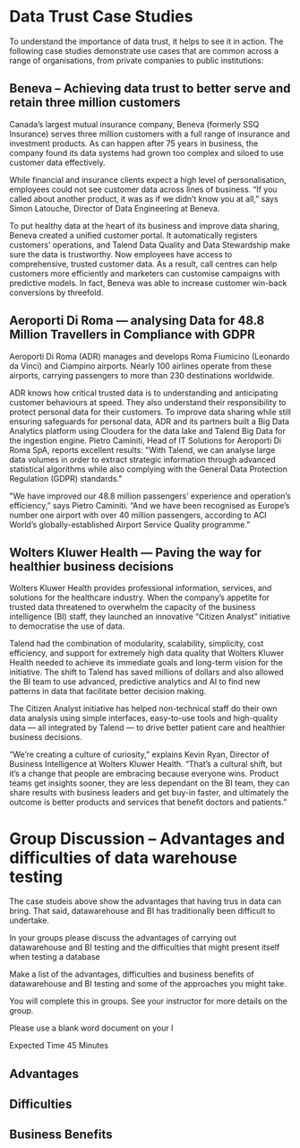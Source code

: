 # Data Trust Case Studies
To understand the importance of data trust, it helps to see it in action. The following case studies demonstrate use cases that are common across a range of organisations, from private companies to public institutions:

## Beneva – Achieving data trust to better serve and retain three million customers
Canada’s largest mutual insurance company, Beneva (formerly SSQ Insurance) serves three million customers with a full range of insurance and investment products. As can happen after 75 years in business, the company found its data systems had grown too complex and siloed to use customer data effectively.

While financial and insurance clients expect a high level of personalisation, employees could not see customer data across lines of business. “If you called about another product, it was as if we didn’t know you at all,” says Simon Latouche, Director of Data Engineering at Beneva.

To put healthy data at the heart of its business and improve data sharing, Beneva created a unified customer portal. It automatically registers customers’ operations, and Talend Data Quality and Data Stewardship make sure the data is trustworthy. Now employees have access to comprehensive, trusted customer data. As a result, call centres can help customers more efficiently and marketers can customise campaigns with predictive models. In fact, Beneva was able to increase customer win-back conversions by threefold.

## Aeroporti Di Roma — analysing Data for 48.8 Million Travellers in Compliance with GDPR
Aeroporti Di Roma (ADR) manages and develops Roma Fiumicino (Leonardo da Vinci) and Ciampino airports. Nearly 100 airlines operate from these airports, carrying passengers to more than 230 destinations worldwide.

ADR knows how critical trusted data is to understanding and anticipating customer behaviours at speed. They also understand their responsibility to protect personal data for their customers. To improve data sharing while still ensuring safeguards for personal data, ADR and its partners built a Big Data Analytics platform using Cloudera for the data lake and Talend Big Data for the ingestion engine. Pietro Caminiti, Head of IT Solutions for Aeroporti Di Roma SpA, reports excellent results: "With Talend, we can analyse large data volumes in order to extract strategic information through advanced statistical algorithms while also complying with the General Data Protection Regulation (GDPR) standards."

"We have improved our 48.8 million passengers’ experience and operation’s efficiency,” says Pietro Caminiti. “And we have been recognised as Europe’s number one airport with over 40 million passengers, according to ACI World’s globally-established Airport Service Quality programme.”

## Wolters Kluwer Health — Paving the way for healthier business decisions
Wolters Kluwer Health provides professional information, services, and solutions for the healthcare industry. When the company’s appetite for trusted data threatened to overwhelm the capacity of the business intelligence (BI) staff, they launched an innovative “Citizen Analyst” initiative to democratise the use of data.

Talend had the combination of modularity, scalability, simplicity, cost efficiency, and support for extremely high data quality that Wolters Kluwer Health needed to achieve its immediate goals and long-term vision for the initiative. The shift to Talend has saved millions of dollars and also allowed the BI team to use advanced, predictive analytics and AI to find new patterns in data that facilitate better decision making.

The Citizen Analyst initiative has helped non-technical staff do their own data analysis using simple interfaces, easy-to-use tools and high-quality data — all integrated by Talend — to drive better patient care and healthier business decisions.

“We’re creating a culture of curiosity,” explains Kevin Ryan, Director of Business Intelligence at Wolters Kluwer Health. “That’s a cultural shift, but it’s a change that people are embracing because everyone wins. Product teams get insights sooner, they are less dependant on the BI team, they can share results with business leaders and get buy-in faster, and ultimately the outcome is better products and services that benefit doctors and patients.”


# Group Discussion – Advantages and difficulties of data warehouse  testing 

The case studeis above show the advantages that having trus in data can bring. That said, datawarehouse and BI  has traditionally been difficult to undertake. 

In your groups please discuss the advantages of carrying out datawarehouse and BI testing and the difficulties that might present itself when testing a database

Make a list of the advantages, difficulties and business benefits of datawarehouse and BI testing and some of the approaches you might take.

You will complete this in groups. See your instructor for more details on the group.

Please use a blank word document on your l

Expected Time 45    Minutes

## Advantages

## Difficulties

## Business Benefits
